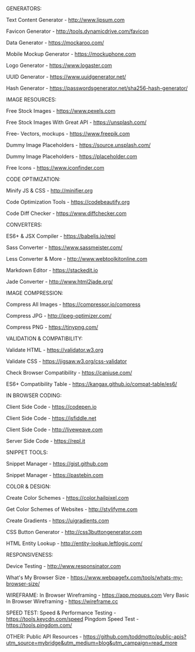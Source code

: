 GENERATORS:

Text Content Generator - http://www.lipsum.com

Favicon Generator - http://tools.dynamicdrive.com/favicon

Data Generator - https://mockaroo.com/

Mobile Mockup Generator - https://mockuphone.com

Logo Generator - https://www.logaster.com

UUID Generator - https://www.uuidgenerator.net/

Hash Generator - https://passwordsgenerator.net/sha256-hash-generator/



IMAGE RESOURCES:

Free Stock Images - https://www.pexels.com

Free Stock Images With Great API - https://unsplash.com/


Free- Vectors, mockups - https://www.freepik.com


Dummy Image Placeholders - https://source.unsplash.com/


Dummy Image Placeholders - https://placeholder.com


Free Icons - https://www.iconfinder.com



CODE OPTIMIZATION:

Minify JS & CSS - http://minifier.org

Code Optimization Tools - https://codebeautify.org

Code Diff Checker - https://www.diffchecker.com



CONVERTERS:

ES6+ & JSX Compiler - https://babeljs.io/repl

Sass Converter - https://www.sassmeister.com/

Less Converter & More - http://www.webtoolkitonline.com

Markdown Editor - https://stackedit.io

Jade Converter - http://www.html2jade.org/


IMAGE COMPRESSION:

Compress All Images - https://compressor.io/compress

Compress JPG - http://jpeg-optimizer.com/

Compress PNG - https://tinypng.com/


VALIDATION & COMPATIBILITY:

Validate HTML - https://validator.w3.org

Validate CSS - https://jigsaw.w3.org/css-validator

Check Browser Compatibility - https://caniuse.com/

ES6+ Compatibility Table - https://kangax.github.io/compat-table/es6/

IN BROWSER CODING:

Client Side Code - https://codepen.io

Client Side Code - https://jsfiddle.net

Client Side Code - http://liveweave.com

Server Side Code - https://repl.it


SNIPPET TOOLS:

Snippet Manager - https://gist.github.com

Snippet Manager - https://pastebin.com


COLOR & DESIGN:

Create Color Schemes - https://color.hailpixel.com

Get Color Schemes of Websites - http://stylifyme.com

Create Gradients - https://uigradients.com

CSS Button Generator - http://css3buttongenerator.com

HTML Entity Lookup - http://entity-lookup.leftlogic.com/


RESPONSIVENESS:

Device Testing - http://www.responsinator.com

What's My Browser Size - https://www.webpagefx.com/tools/whats-my-browser-size/


WIREFRAME:
In Browser Wireframing - https://app.moqups.com
Very Basic In Browser Wireframing - https://wireframe.cc


SPEED TEST:
Speed & Performance Testing - https://tools.keycdn.com/speed
Pingdom Speed Test - https://tools.pingdom.com/


OTHER:
Public API Resources - https://github.com/toddmotto/public-apis?utm_source=mybridge&utm_medium=blog&utm_campaign=read_more

